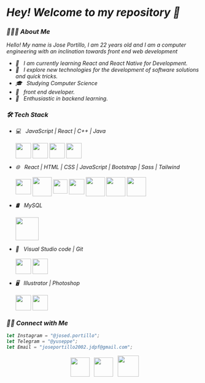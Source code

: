 <h1><i> Hey! Welcome to my repository 👋 <i></h1>
<h3> 👨🏻‍💻 About Me </h3>

Hello! My name is Jose Portillo, I am 22 years old and I am a computer engineering with an inclination towards front end web development

- 🔭 &nbsp; I am currently learning React and React Native for Development.
- 🤔 &nbsp; I explore new technologies for the development of software solutions and quick tricks.
- 🎓 &nbsp; Studying Computer Science
- 💼 &nbsp; front end developer.
- 🌱 &nbsp; Enthusiastic in backend learning.

<h3>🛠 Tech Stack</h3>

- 💻 &nbsp; JavaScript | React | C++ | Java 
    <br>
    <br>
    <img align="center" width="40px" src="https://cdn-icons-png.flaticon.com/512/5968/5968292.png">
    <img align="center" width="40px" src="https://upload.wikimedia.org/wikipedia/commons/thumb/a/a7/React-icon.svg/2300px-React-icon.svg.png">
    <img align="center" width="40px" src="https://cdn.freebiesupply.com/logos/large/2x/c-logo-svg-vector.svg">
    <img align="center" width="40px" src="https://www.vectorlogo.zone/logos/java/java-icon.svg">
  
- 🌐 &nbsp; React | HTML | CSS | JavaScript | Bootstrap | Sass | Tailwind
    <br>
    <br>
    <img align="center" width="40px" src="https://upload.wikimedia.org/wikipedia/commons/thumb/a/a7/React-icon.svg/2300px-React-icon.svg.png">
    <img align="center" width="50px" src="https://upload.wikimedia.org/wikipedia/commons/thumb/6/61/HTML5_logo_and_wordmark.svg/512px-HTML5_logo_and_wordmark.svg.png?20170517184425">
    <img align="center" width="37px" src="https://upload.wikimedia.org/wikipedia/commons/thumb/d/d5/CSS3_logo_and_wordmark.svg/363px-CSS3_logo_and_wordmark.svg.png?20160530175649">
    <img align="center" width="40px" src="https://cdn-icons-png.flaticon.com/512/5968/5968292.png">
    <img align="center" width="50px" src="https://uxwing.com/wp-content/themes/uxwing/download/brands-and-social-media/bootstrap-5-logo-icon.png">
    <img align="center" width="50px" src="https://upload.wikimedia.org/wikipedia/commons/thumb/9/96/Sass_Logo_Color.svg/2560px-Sass_Logo_Color.svg.png">
    <img align="center" width="50px" src="https://upload.wikimedia.org/wikipedia/commons/thumb/d/d5/Tailwind_CSS_Logo.svg/600px-Tailwind_CSS_Logo.svg.png?20211001194333">
  
- 🛢 &nbsp; MySQL 
    <br>
    <br>
    <img align="center" width="60px" src="https://www.vectorlogo.zone/logos/mysql/mysql-official.svg">
  
- 🔧 &nbsp; Visual Studio code  | Git
    <br>
    <br>
    <img align="center" width="40px" src="https://upload.wikimedia.org/wikipedia/commons/thumb/9/9a/Visual_Studio_Code_1.35_icon.svg/512px-Visual_Studio_Code_1.35_icon.svg.png?20210804221519">
    <img align="center" width="40px" src="https://upload.wikimedia.org/wikipedia/commons/thumb/3/3f/Git_icon.svg/97px-Git_icon.svg.png?20220905010122">
  
- 🖥 &nbsp; Illustrator | Photoshop 
    <br>
    <br>
    <img align="center" width="40px" src="https://upload.wikimedia.org/wikipedia/commons/thumb/f/fb/Adobe_Illustrator_CC_icon.svg/512px-Adobe_Illustrator_CC_icon.svg.png?20220814183839">
    <img align="center" width="40px" src="https://upload.wikimedia.org/wikipedia/commons/thumb/a/af/Adobe_Photoshop_CC_icon.svg/512px-Adobe_Photoshop_CC_icon.svg.png?20200616073617">

<h3> 🤝🏻 Connect with Me </h3>
  
  ```js
  let Instagram = "@josed.portillo";
  let Telegram = "@yuseppe";
  let Email = "joseportillo2002.jdpf@gmail.com";
  ```
  <section align= "center">
    &nbsp; <a href="https://www.instagram.com/josed.portillo/" target="_blank" rel="noopener noreferrer"><img src="https://upload.wikimedia.org/wikipedia/commons/thumb/e/e7/Instagram_logo_2016.svg/132px-Instagram_logo_2016.svg.png?20210403190622" width="50px" /></a>
    &nbsp; <a href="https://www.t.me/yuseppe" target="_blank" rel="noopener noreferrer"><img src="https://upload.wikimedia.org/wikipedia/commons/thumb/8/82/Telegram_logo.svg/512px-Telegram_logo.svg.png?20220101141644" width="50px" /></a>  
    &nbsp; <a href="mailto:joseportillo2002.jdpf@gmail.com" target="_blank" rel="noopener noreferrer"><img src="https://upload.wikimedia.org/wikipedia/commons/thumb/7/7e/Gmail_icon_%282020%29.svg/512px-Gmail_icon_%282020%29.svg.png?20221017173631"  width="55px" /></a>
  </section> 
